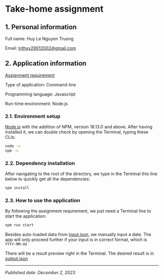 # Take-home assignment

## 1. Personal information

Full name: Huy Le Nguyen Truong

Email: <lnthuy29012002@gmail.com>

## 2. Application information

[Assignment requirement](https://gist.github.com/vu-hoang-kaligo/ec1bd0b6c34987c3390ec5e5c5f8ac1e)

Type of application: Command-line

Programming language: Javascript

Run-time environment: Node.js

### 2.1. Environment setup

[Node.js](https://nodejs.org/en/download) with the addition of NPM, version 18.13.0 and above. After having installed it, we can double check by opening the Terminal, typing these CLIs:

```cmd
node -v
npm -v
```

### 2.2. Dependency installation

After navigating to the root of the directory, we type in the Terminal this line below to quickly get all the dependencies:

```cmd
npm install
```

### 2.3. How to use the application

By following the assignment requirement, we just need a Terminal line to start the application:

```cmd
npm run start
```

Besides auto-loaded data from [input.json](input.json), we manually input a date. The app will only proceed further if your input is in correct format, which is `YYYY-MM-dd`

There will be a result preview right in the Terminal. The desired result is in [output.json](output.json)

___

*Published date: December 2, 2023*
